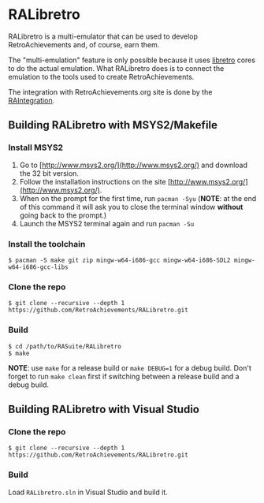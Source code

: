 # RALibretro

RALibretro is a multi-emulator that can be used to develop RetroAchievements and, of course, earn them.

The "multi-emulation" feature is only possible because it uses [libretro](https://github.com/libretro/) cores to do the actual emulation. What RALibretro does is to connect the emulation to the tools used to create RetroAchievements.

The integration with RetroAchievements.org site is done by the [RAIntegration](https://github.com/RetroAchievements/RAIntegration).


## Building RALibretro with MSYS2/Makefile

### Install MSYS2

1. Go to [http://www.msys2.org/](http://www.msys2.org/) and download the 32 bit version.
2. Follow the installation instructions on the site [http://www.msys2.org/](http://www.msys2.org/).
3. When on the prompt for the first time, run `pacman -Syu` (**NOTE**: at the end of this command it will ask you to close the terminal window **without** going back to the prompt.)
4. Launch the MSYS2 terminal again and run `pacman -Su`

### Install the toolchain

```
$ pacman -S make git zip mingw-w64-i686-gcc mingw-w64-i686-SDL2 mingw-w64-i686-gcc-libs
```

### Clone the repo

```
$ git clone --recursive --depth 1 https://github.com/RetroAchievements/RALibretro.git
```

### Build

```
$ cd /path/to/RASuite/RALibretro
$ make
```

**NOTE**: use `make` for a release build or `make DEBUG=1` for a debug build. Don't forget to run `make clean` first if switching between a release build and a debug build.

## Building RALibretro with Visual Studio

### Clone the repo

```
$ git clone --recursive --depth 1 https://github.com/RetroAchievements/RALibretro.git
```

### Build

Load `RALibretro.sln` in Visual Studio and build it.
